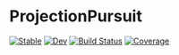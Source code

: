 # ProjectionPursuit

[![Stable](https://img.shields.io/badge/docs-stable-blue.svg)](https://xieyj17.github.io/ProjectionPursuit.jl/stable)
[![Dev](https://img.shields.io/badge/docs-dev-blue.svg)](https://xieyj17.github.io/ProjectionPursuit.jl/dev)
[![Build Status](https://github.com/xieyj17/ProjectionPursuit.jl/actions/workflows/CI.yml/badge.svg?branch=main)](https://github.com/xieyj17/ProjectionPursuit.jl/actions/workflows/CI.yml?query=branch%3Amain)
[![Coverage](https://codecov.io/gh/xieyj17/ProjectionPursuit.jl/branch/main/graph/badge.svg)](https://codecov.io/gh/xieyj17/ProjectionPursuit.jl)
